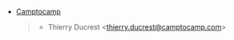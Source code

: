 - [Camptocamp](https://www.camptocamp.com)

  > - Thierry Ducrest \<<thierry.ducrest@camptocamp.com>\>

